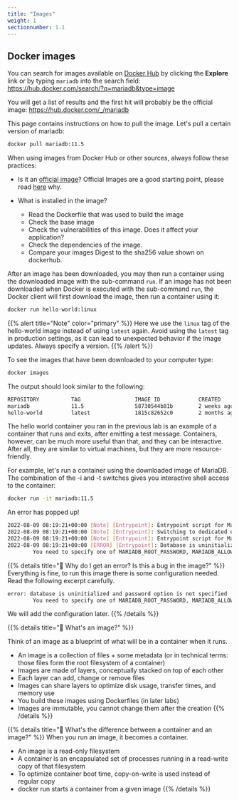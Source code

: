 ```yaml
---
title: "Images"
weight: 1
sectionnumber: 1.1
---
```


## Docker images

You can search for images available on [Docker Hub](https://hub.docker.com) by clicking the **Explore** link or by typing `mariadb` into the search field: <https://hub.docker.com/search/?q=mariadb&type=image>

You will get a list of results and the first hit will probably be the official image: <https://hub.docker.com/_/mariadb>

This page contains instructions on how to pull the image. Let's pull a certain version of mariadb:

```bash
docker pull mariadb:11.5
```

When using images from Docker Hub or other sources, always follow these practices:

* Is it an [official image](https://docs.docker.com/docker-hub/official_images/)?
Official Images are a good starting point, please read [here](https://docs.docker.com/docker-hub/official_images/) why.

* What is installed in the image?
  * Read the Dockerfile that was used to build the image
  * Check the base image
  * Check the vulnerabilities of this image. Does it affect your application?
  * Check the dependencies of the image.
  * Compare your images Digest to the sha256 value shown on dockerhub.

After an image has been downloaded, you may then run a container using the downloaded image with the sub-command `run`. If an image has not been downloaded when Docker is executed with the sub-command `run`, the Docker client will first download the image, then run a container using it:

```bash
docker run hello-world:linux
```

{{% alert title="Note" color="primary" %}}
Here we use the `linux` tag of the hello-world image instead of using `latest` again. Avoid using the `latest` tag in production settings, as it can lead to unexpected behavior if the image updates. Always specify a version.
{{% /alert %}}

To see the images that have been downloaded to your computer type:

```bash
docker images
```

The output should look similar to the following:

```bash
REPOSITORY          TAG                 IMAGE ID            CREATED             SIZE
mariadb             11.5                58730544b81b        2 weeks ago         397MB
hello-world         latest              1815c82652c0        2 months ago        1.84kB
```

The hello world container you ran in the previous lab is an example of a container that runs and exits, after emitting a test message. Containers, however, can be much more useful than that, and they can be interactive. After all, they are similar to virtual machines, but they are more resource-friendly.

For example, let's run a container using the downloaded image of MariaDB. The combination of the -i and -t switches gives you interactive shell access to the container:

```bash
docker run -it mariadb:11.5
```

An error has popped up!

```bash
2022-08-09 08:19:21+00:00 [Note] [Entrypoint]: Entrypoint script for MariaDB Server 1:10.8.3+maria~jammy started.
2022-08-09 08:19:21+00:00 [Note] [Entrypoint]: Switching to dedicated user 'mysql'
2022-08-09 08:19:21+00:00 [Note] [Entrypoint]: Entrypoint script for MariaDB Server 1:10.8.3+maria~jammy started.
2022-08-09 08:19:21+00:00 [ERROR] [Entrypoint]: Database is uninitialized and password option is not specified
        You need to specify one of MARIADB_ROOT_PASSWORD, MARIADB_ALLOW_EMPTY_ROOT_PASSWORD and MARIADB_RANDOM_ROOT_PASSWORD
```

{{% details title="🤔 Why do I get an error? Is this a bug in the image?" %}}
Everything is fine, to run this image there is some configuration needed. Read the following excerpt carefully.

```bash
error: database is uninitialized and password option is not specified
        You need to specify one of MARIADB_ROOT_PASSWORD, MARIADB_ALLOW_EMPTY_ROOT_PASSWORD and MARIADB_RANDOM_ROOT_PASSWORD
```

We will add the configuration later.
{{% /details %}}

{{% details title="🤔 What's an image?" %}}

Think of an image as a blueprint of what will be in a container when it runs.

* An image is a collection of files + some metadata (or in technical terms: those files form the root filesystem of a container)
* Images are made of layers, conceptually stacked on top of each other
* Each layer can add, change or remove files
* Images can share layers to optimize disk usage, transfer times, and memory use
* You build these images using Dockerfiles (in later labs)
* Images are immutable, you cannot change them after the creation
{{% /details %}}

{{% details title="🤔 What's the difference between a container and an image?" %}}
When you run an image, it becomes a container.

* An image is a read-only filesystem
* A container is an encapsulated set of processes running in a read-write copy of that filesystem
* To optimize container boot time, copy-on-write is used instead of regular copy
* docker run starts a container from a given image
{{% /details %}}
